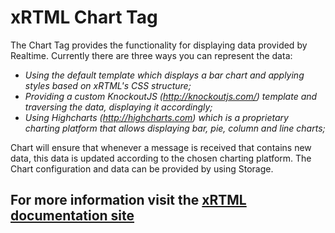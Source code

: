 # xRTML Chart Tag
The Chart Tag provides the functionality for displaying data provided by Realtime.
Currently there are three ways you can represent the data:

- *Using the default template which displays a bar chart and applying styles based on xRTML's CSS structure;*
- *Providing a custom KnockoutJS (http://knockoutjs.com/) template and traversing the data, displaying it accordingly;*
- *Using Highcharts (http://highcharts.com) which is a proprietary charting platform that allows displaying bar, pie, column and line charts;*

Chart will ensure that whenever a message is received that contains new data, this data is updated according to the chosen charting platform.
The Chart configuration and data can be provided by using Storage.

## For more information visit the [xRTML documentation site](http://docs.xrtml.org/3-0-0/javascript/xrtml.tags.chart.htm "")